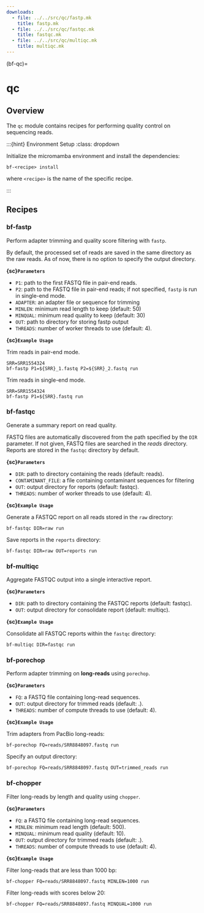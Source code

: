 ```yaml
---
downloads:
  - file: ../../src/qc/fastp.mk
    title: fastp.mk
  - file: ../../src/qc/fastqc.mk
    title: fastqc.mk
  - file: ../../src/qc/multiqc.mk
    title: multiqc.mk
---
```


(bf-qc)=
# qc

## Overview

The `qc` module contains recipes for performing quality control on sequencing reads.

:::{hint} Environment Setup
:class: dropdown

Initialize the micromamba environment and install the dependencies:
```{code-cell} bash
bf-<recipe> install
```

where `<recipe>` is the name of the specific recipe.

:::

## Recipes

### bf-fastp

Perform adapter trimming and quality score filtering with `fastp`.

By default, the processed set of reads are saved in the same directory as the raw reads. As of now, there is no option to specify the output directory.

**{sc}`Parameters`**

- `P1`: path to the first FASTQ file in pair-end reads.
- `P2`: path to the FASTQ file in pair-end reads; if not specified, `fastp` is run in single-end mode.
- `ADAPTER`: an adapter file or sequence for trimming
- `MINLEN`: minimum read length to keep (default: 50)
- `MINQUAL`: minimum read quality to keep (default: 30)
- `OUT`: path to directory for storing fastp output
- `THREADS`: number of worker threads to use (default: 4).

**{sc}`Example Usage`**

Trim reads in pair-end mode.
```{code-cell} bash
SRR=SRR1554324
bf-fastp P1=${SRR}_1.fastq P2=${SRR}_2.fastq run
```

Trim reads in single-end mode.
```{code-cell} bash
SRR=SRR1554324
bf-fastp P1=${SRR}.fastq run
```

### bf-fastqc

Generate a summary report on read quality.

FASTQ files are automatically discovered from the path specified by the `DIR` parameter. If not given, FASTQ files are searched in the _reads_ directory. Reports are stored in the `fastqc` directory by default.

**{sc}`Parameters`**

- `DIR`: path to directory containing the reads (default: reads).
- `CONTAMINANT_FILE`: a file containing contaminant sequences for filtering
- `OUT`: output directory for reports (default: fastqc).
- `THREADS`: number of worker threads to use (default: 4).

**{sc}`Example Usage`**

Generate a FASTQC report on all reads stored in the `raw` directory:
```{code-cell} bash
bf-fastqc DIR=raw run
```

Save reports in the `reports` directory:
```{code-cell} bash
bf-fastqc DIR=raw OUT=reports run
```

### bf-multiqc

Aggregate FASTQC output into a single interactive report.

**{sc}`Parameters`**

- `DIR`: path to directory containing the FASTQC reports (default: fastqc).
- `OUT`: output directory for consolidate report (default: multiqc).

**{sc}`Example Usage`**

Consolidate all FASTQC reports within the `fastqc` directory:
```{code-cell} bash
bf-multiqc DIR=fastqc run
```

### bf-porechop

Perform adapter trimming on **long-reads** using `porechop`.

**{sc}`Parameters`**

- `FQ`: a FASTQ file containing long-read sequences.
- `OUT`: output directory for trimmed reads (default: .).
- `THREADS`: number of compute threads to use (default: 4).

**{sc}`Example Usage`**

Trim adapters from PacBio long-reads:
```{code-cell} bash
bf-porechop FQ=reads/SRR8848097.fastq run
```

Specify an output directory:
```{code-cell} bash
bf-porechop FQ=reads/SRR8848097.fastq OUT=trimmed_reads run
```

### bf-chopper

Filter long-reads by length and quality using `chopper`.

**{sc}`Parameters`**

- `FQ`: a FASTQ file containing long-read sequences.
- `MINLEN`: minimum read length (default: 500).
- `MINQUAL`: minimum read quality (default: 10).
- `OUT`: output directory for trimmed reads (default: .).
- `THREADS`: number of compute threads to use (default: 4).

**{sc}`Example Usage`**

Filter long-reads that are less than 1000 bp:
```{code-cell} bash
bf-chopper FQ=reads/SRR8848097.fastq MINLEN=1000 run
```

Filter long-reads with scores below 20:
```{code-cell} bash
bf-chopper FQ=reads/SRR8848097.fastq MINQUAL=1000 run
```
